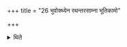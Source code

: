 +++
title = "26 भुवोक्थ्येन रथन्तरसाम्ना भूतिकामो"

+++

<details><summary>थिते</summary>

भुवोक्थ्येन रथन्तरसाम्ना भूतिकामो यजेत २६
</details>
